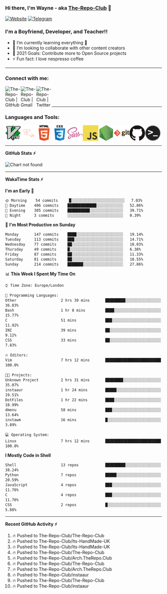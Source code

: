 ### Hi there, I'm Wayne - aka [The-Repo-Club][website] 👋

[![Website](https://img.shields.io/website?label=github.com/The-Repo-Club/&color=orange&style=flat-square&url=https://github.com/The-Repo-Club/)][website]
[![Telegram](https://img.shields.io/badge/Chat%20on-Telegram-orange.svg?color=orange&logo=telegram&style=flat-square)][telegram]

### I'm a Boyfriend, Developer, and Teacher!!

- 🌱 I’m currently learning everything 🤣
- 👯 I’m looking to collaborate with other content creators
- 🥅 2021 Goals: Contribute more to Open Source projects
- ⚡ Fun fact: I love nespresso coffee

---
### Connect with me:

[<img align="left" alt="The-Repo-Club | GitHub" width="50px" src="https://cdn.jsdelivr.net/npm/simple-icons@v3/icons/github.svg" />][website]
[<img align="left" alt="The-Repo-Club | Gmail" width="50px" src="https://cdn.jsdelivr.net/npm/simple-icons@v3/icons/gmail.svg" />][email]
[<img align="left" alt="The-Repo-Club | Twitter" width="50px" src="https://cdn.jsdelivr.net/npm/simple-icons@v3/icons/telegram.svg" />][telegram]

[website]: https://github.com/The-Repo-Club/
[email]: mailto:wayne6324@gmail.com
[telegram]: https://t.me/TheRepoClub

<br />
<br />
<br />

---
### Languages and Tools:

<img align="left" alt="Vim" width="50px" src="https://raw.githubusercontent.com/github/explore/80688e429a7d4ef2fca1e82350fe8e3517d3494d/topics/vim/vim.png" />
<img align="left" alt="Fish" width="50px" src="https://raw.githubusercontent.com/github/explore/80688e429a7d4ef2fca1e82350fe8e3517d3494d/topics/fish/fish.png" />
<img align="left" alt="HTML5" width="50px" src="https://raw.githubusercontent.com/github/explore/80688e429a7d4ef2fca1e82350fe8e3517d3494d/topics/html/html.png" />
<img align="left" alt="CSS3" width="50px" src="https://raw.githubusercontent.com/github/explore/80688e429a7d4ef2fca1e82350fe8e3517d3494d/topics/css/css.png" />
<img align="left" alt="Sass" width="50px" src="https://raw.githubusercontent.com/github/explore/80688e429a7d4ef2fca1e82350fe8e3517d3494d/topics/sass/sass.png" />
<img align="left" alt="JavaScript" width="50px" src="https://raw.githubusercontent.com/github/explore/80688e429a7d4ef2fca1e82350fe8e3517d3494d/topics/javascript/javascript.png" />
<img align="left" alt="Node.js" width="50px" src="https://raw.githubusercontent.com/github/explore/80688e429a7d4ef2fca1e82350fe8e3517d3494d/topics/nodejs/nodejs.png" />
<img align="left" alt="Git" width="50px" src="https://raw.githubusercontent.com/github/explore/80688e429a7d4ef2fca1e82350fe8e3517d3494d/topics/git/git.png" />
<img align="left" alt="GitHub" width="50px" src="https://raw.githubusercontent.com/github/explore/78df643247d429f6cc873026c0622819ad797942/topics/github/github.png" />
<img align="left" alt="Terminal" width="50px" src="https://raw.githubusercontent.com/github/explore/80688e429a7d4ef2fca1e82350fe8e3517d3494d/topics/terminal/terminal.png" />

<br />
<br />
<br />

---

**GitHub Stats ⚡**

![Chart not found](https://github-readme-stats.vercel.app/api?username=The-Repo-Club&theme=tokyonight&show_icons=true&count_private=true&hide_border=true&include_all_commits=true&custom_title=The-Repo-Club%27s+GitHub+Stats)


---

**WakaTime Stats ⚡**

<!--START_SECTION:waka-->
**I'm an Early 🐤** 

```text
🌞 Morning    54 commits     █░░░░░░░░░░░░░░░░░░░░░░░░   7.03% 
🌆 Daytime    406 commits    █████████████░░░░░░░░░░░░   52.86% 
🌃 Evening    305 commits    ██████████░░░░░░░░░░░░░░░   39.71% 
🌙 Night      3 commits      ░░░░░░░░░░░░░░░░░░░░░░░░░   0.39%

```
📅 **I'm Most Productive on Sunday** 

```text
Monday       147 commits    ████░░░░░░░░░░░░░░░░░░░░░   19.14% 
Tuesday      113 commits    ███░░░░░░░░░░░░░░░░░░░░░░   14.71% 
Wednesday    77 commits     ██░░░░░░░░░░░░░░░░░░░░░░░   10.03% 
Thursday     49 commits     █░░░░░░░░░░░░░░░░░░░░░░░░   6.38% 
Friday       87 commits     ██░░░░░░░░░░░░░░░░░░░░░░░   11.33% 
Saturday     81 commits     ██░░░░░░░░░░░░░░░░░░░░░░░   10.55% 
Sunday       214 commits    ███████░░░░░░░░░░░░░░░░░░   27.86%

```


📊 **This Week I Spent My Time On** 

```text
⌚︎ Time Zone: Europe/London

💬 Programming Languages: 
Other                    2 hrs 39 mins       █████████░░░░░░░░░░░░░░░░   36.83% 
Bash                     1 hr 8 mins         ████░░░░░░░░░░░░░░░░░░░░░   15.77% 
C                        51 mins             ███░░░░░░░░░░░░░░░░░░░░░░   11.92% 
INI                      39 mins             ██░░░░░░░░░░░░░░░░░░░░░░░   9.12% 
CSS                      33 mins             ██░░░░░░░░░░░░░░░░░░░░░░░   7.83%

🔥 Editors: 
Vim                      7 hrs 12 mins       █████████████████████████   100.0%

🐱‍💻 Projects: 
Unknown Project          2 hrs 31 mins       ████████░░░░░░░░░░░░░░░░░   35.07% 
instaaur                 1 hr 24 mins        █████░░░░░░░░░░░░░░░░░░░░   19.51% 
DotFiles                 1 hr 22 mins        ████░░░░░░░░░░░░░░░░░░░░░   18.99% 
dmenu                    58 mins             ███░░░░░░░░░░░░░░░░░░░░░░   13.64% 
instawm                  16 mins             █░░░░░░░░░░░░░░░░░░░░░░░░   3.89%

💻 Operating System: 
Linux                    7 hrs 12 mins       █████████████████████████   100.0%

```

**I Mostly Code in Shell** 

```text
Shell                    13 repos            █████████░░░░░░░░░░░░░░░░   38.24% 
Python                   7 repos             █████░░░░░░░░░░░░░░░░░░░░   20.59% 
JavaScript               4 repos             ███░░░░░░░░░░░░░░░░░░░░░░   11.76% 
C                        4 repos             ███░░░░░░░░░░░░░░░░░░░░░░   11.76% 
CSS                      2 repos             █░░░░░░░░░░░░░░░░░░░░░░░░   5.88%

```



<!--END_SECTION:waka-->

---

**Recent GitHub Activity :zap:**

<!--START_SECTION:activity-->
1. 🔥 Pushed to The-Repo-Club/The-Repo-Club
2. 🔥 Pushed to The-Repo-Club/Its-HandMade-UK
3. 🔥 Pushed to The-Repo-Club/Its-HandMade-UK
4. 🔥 Pushed to The-Repo-Club/The-Repo-Club
5. 🔥 Pushed to The-Repo-Club/Arch.TheRepo.Club
6. 🔥 Pushed to The-Repo-Club/The-Repo-Club
7. 🔥 Pushed to The-Repo-Club/Arch.TheRepo.Club
8. 🔥 Pushed to The-Repo-Club/instaaur
9. 🔥 Pushed to The-Repo-Club/The-Repo-Club
10. 🔥 Pushed to The-Repo-Club/instaaur
<!--END_SECTION:activity-->